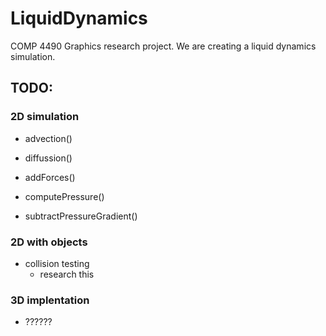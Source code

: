 # LiquidDynamics
COMP 4490 Graphics research project. We are creating a liquid dynamics simulation.


## TODO:

### 2D simulation
* advection()
* diffussion()
* addForces()
  
* computePressure()
* subtractPressureGradient()

### 2D with objects

* collision testing 
  - research this
  
  
### 3D implentation
* ??????
  

